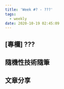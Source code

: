 ```yaml
---
title: 'Week #? - ???'
tags:
  - weekly
date: 2020-10-19 02:45:09
---
```




## [專欄] ???
## 隨機性技術隨筆
## 文章分享